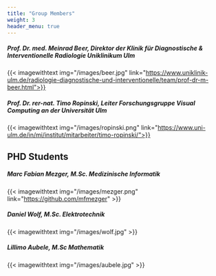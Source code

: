 ```yaml
---
title: "Group Members"
weight: 3
header_menu: true
---
```


##### Prof. Dr. med. Meinrad Beer, Direktor der Klinik für Diagnostische & Interventionelle Radiologie Uniklinikum Ulm

{{< imagewithtext img="/images/beer.jpg"  link="https://www.uniklinik-ulm.de/radiologie-diagnostische-und-interventionelle/team/prof-dr-m-beer.html">}}

##### Prof. Dr. rer-nat. Timo Ropinski, Leiter Forschungsgruppe Visual Computing an der Universität Ulm 

{{< imagewithtext img="/images/ropinski.png" link="https://www.uni-ulm.de/in/mi/institut/mitarbeiter/timo-ropinski/">}}

## PHD Students

##### Marc Fabian Mezger, M.Sc. Medizinische Informatik
{{< imagewithtext img="/images/mezger.png" link="https://github.com/mfmezger" >}}

##### Daniel Wolf, M.Sc. Elektrotechnik
{{< imagewithtext img="/images/wolf.jpg"  >}}
##### Lillimo Aubele, M.Sc Mathematik
{{< imagewithtext img="/images/aubele.jpg"  >}}




